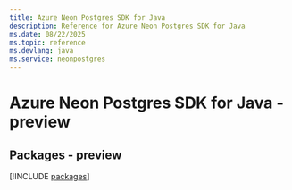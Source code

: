 ```yaml
---
title: Azure Neon Postgres SDK for Java
description: Reference for Azure Neon Postgres SDK for Java
ms.date: 08/22/2025
ms.topic: reference
ms.devlang: java
ms.service: neonpostgres
---
```

# Azure Neon Postgres SDK for Java - preview
## Packages - preview
[!INCLUDE [packages](neon-postgres-index.md)]